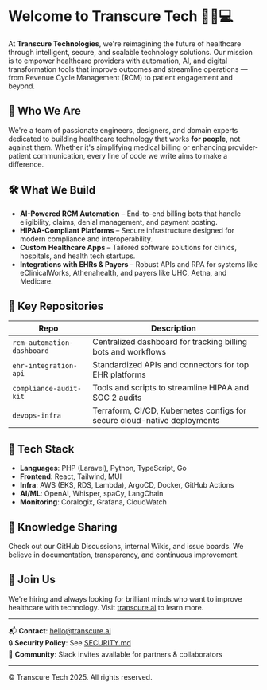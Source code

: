 # Welcome to Transcure Tech 👩‍⚕️💻

At **Transcure Technologies**, we're reimagining the future of healthcare through intelligent, secure, and scalable technology solutions. Our mission is to empower healthcare providers with automation, AI, and digital transformation tools that improve outcomes and streamline operations — from Revenue Cycle Management (RCM) to patient engagement and beyond.

## 🚀 Who We Are

We're a team of passionate engineers, designers, and domain experts dedicated to building healthcare technology that works **for people**, not against them. Whether it's simplifying medical billing or enhancing provider-patient communication, every line of code we write aims to make a difference.

## 🛠️ What We Build

- **AI-Powered RCM Automation** – End-to-end billing bots that handle eligibility, claims, denial management, and payment posting.
- **HIPAA-Compliant Platforms** – Secure infrastructure designed for modern compliance and interoperability.
- **Custom Healthcare Apps** – Tailored software solutions for clinics, hospitals, and health tech startups.
- **Integrations with EHRs & Payers** – Robust APIs and RPA for systems like eClinicalWorks, Athenahealth, and payers like UHC, Aetna, and Medicare.

## 📁 Key Repositories

| Repo | Description |
|------|-------------|
| `rcm-automation-dashboard` | Centralized dashboard for tracking billing bots and workflows |
| `ehr-integration-api` | Standardized APIs and connectors for top EHR platforms |
| `compliance-audit-kit` | Tools and scripts to streamline HIPAA and SOC 2 audits |
| `devops-infra` | Terraform, CI/CD, Kubernetes configs for secure cloud-native deployments |

## 🧩 Tech Stack

- **Languages**: PHP (Laravel), Python, TypeScript, Go
- **Frontend**: React, Tailwind, MUI
- **Infra**: AWS (EKS, RDS, Lambda), ArgoCD, Docker, GitHub Actions
- **AI/ML**: OpenAI, Whisper, spaCy, LangChain
- **Monitoring**: Coralogix, Grafana, CloudWatch

## 🧠 Knowledge Sharing

Check out our GitHub Discussions, internal Wikis, and issue boards. We believe in documentation, transparency, and continuous improvement.

## 🤝 Join Us

We're hiring and always looking for brilliant minds who want to improve healthcare with technology. Visit [transcure.ai](https://transcure.ai) to learn more.

---

📬 **Contact**: hello@transcure.ai  
🔒 **Security Policy**: See [SECURITY.md](https://github.com/transcure-tech/.github/blob/main/SECURITY.md)  
💬 **Community**: Slack invites available for partners & collaborators

---

© Transcure Tech 2025. All rights reserved.
